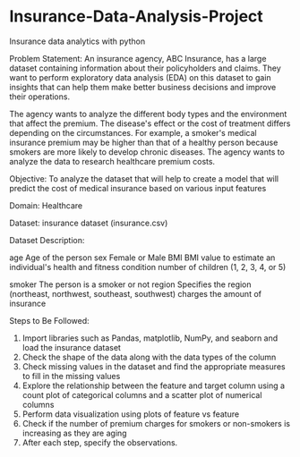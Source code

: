 # Insurance-Data-Analysis-Project
Insurance data analytics with python


Problem Statement:
An insurance agency, ABC Insurance, has a large dataset containing information about their policyholders and claims. They want to perform exploratory data analysis (EDA) on this dataset to gain insights that can help them make better business decisions and improve their operations. 

The agency wants to analyze the different body types and the environment that affect the premium. 
The disease's effect or the cost of treatment differs depending on the circumstances. For example, a smoker's medical insurance premium may be higher than that of a healthy person because smokers are more likely to develop chronic diseases. The agency wants to analyze the data to research healthcare premium costs.

Objective: To analyze the dataset that will help to create a model that will predict the cost of medical insurance based on various input features

Domain: Healthcare

Dataset: insurance dataset (insurance.csv)

Dataset Description:

age	Age of the person
sex	Female or Male
BMI	BMI value to estimate an individual's health and fitness condition
number of children (1, 2, 3, 4, or 5)

smoker	The person is a smoker or not
region	Specifies the region (northeast, northwest, southeast, southwest)
charges	the amount of insurance


Steps to Be Followed:
1.	Import libraries such as Pandas, matplotlib, NumPy, and seaborn and load the insurance dataset
2.	Check the shape of the data along with the data types of the column
3.	Check missing values in the dataset and find the appropriate measures to fill in the missing values
4.	Explore the relationship between the feature and target column using a count plot of categorical columns and a scatter plot of numerical columns
5.	Perform data visualization using plots of feature vs feature
6.	Check if the number of premium charges for smokers or non-smokers is increasing as they are aging
7.	After each step, specify the observations.
